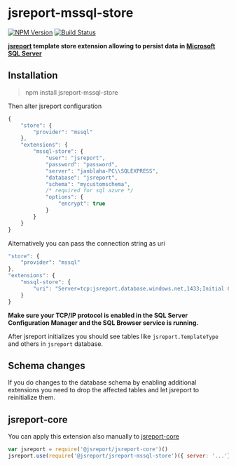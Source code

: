 # jsreport-mssql-store
[![NPM Version](http://img.shields.io/npm/v/jsreport-mssql-store.svg?style=flat-square)](https://npmjs.com/package/jsreport-mssql-store)
[![Build Status](https://travis-ci.com/jsreport/jsreport-mssql-store.png?branch=master)](https://travis-ci.org/jsreport/jsreport-mssql-store)

**[jsreport](https://github.com/jsreport/jsreport) template store extension allowing to persist data in [Microsoft SQL Server](https://www.microsoft.com/en/server-cloud/products/sql-server/)**


## Installation

> npm install jsreport-mssql-store

Then alter jsreport configuration
```js
{
	"store": {
		"provider": "mssql"
	},
	"extensions": {
		"mssql-store": {
			"user": "jsreport",
			"password": "password",
			"server": "janblaha-PC\\SQLEXPRESS",
			"database": "jsreport",
			"schema": "mycustomschema",
			/* required for sql azure */
			"options": {
				"encrypt": true
			}
		}
	}
}
```

Alternatively you can pass the connection string as uri
```js
"store": {
	"provider": "mssql"
},
"extensions": {
	"mssql-store": {
		"uri": "Server=tcp:jsreport.database.windows.net,1433;Initial Catalog=jsreport;Persist Security Info=False;User ID=myuser;Password=password;MultipleActiveResultSets=False;Encrypt=True;"
	}
}
```

**Make sure your TCP/IP protocol is enabled in the SQL Server Configuration Manager and the SQL Browser service is running.**

After jsreport initializes you should see tables like `jsreport.TemplateType` and others in `jsreport` database.

## Schema changes
If you do changes to the database schema by enabling additional extensions you need to drop the affected tables and let jsreport to reinitialize them.

## jsreport-core
You can apply this extension also manually to [jsreport-core](https://github.com/jsreport/jsreport/tree/master/packages/jsreport-core)

```js
var jsreport = require('@jsreport/jsreport-core')()
jsreport.use(require('@jsreport/jsreport-mssql-store')({ server: '...'}))
```
